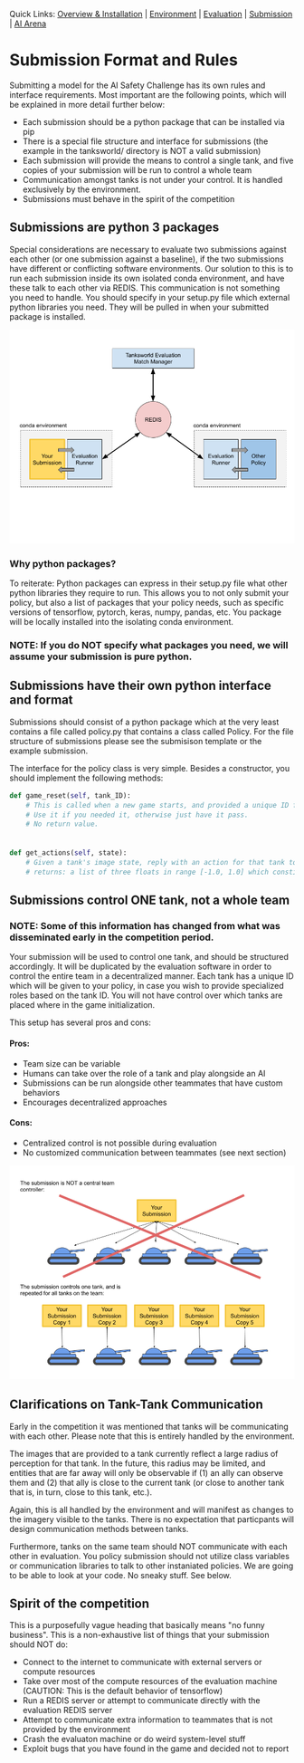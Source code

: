 Quick Links: [Overview & Installation](./README.md) | [Environment](./TanksWorldData.md) | [Evaluation](./Evaluation.md) | [Submission](./Submission.md) | [AI Arena](https://gitlab.jhuapl.edu/staleew1/ai-arena-v5/tree/master/)

# Submission Format and Rules

Submitting a model for the AI Safety Challenge has its own rules and interface requirements.  Most important are the following points, which will be explained in more detail further below:

- Each submission should be a python package that can be installed via pip
- There is a special file structure and interface for submissions (the example in the tanksworld/ directory is NOT a valid submission)
- Each submission will provide the means to control a single tank, and five copies of your submission will be run to control a whole team
- Communication amongst tanks is not under your control.  It is handled exclusively by the environment.
- Submissions must behave in the spirit of the competition


## Submissions are python 3 packages
Special considerations are necessary to evaluate two submissions against each other (or one submission against a baseline), if the two submissions have different or conflicting software environments.  Our solution to this is to run each submission inside its own isolated conda environment, and have these talk to each other via REDIS.  This communication is not something you need to handle.  You should specify in your setup.py file which external python libraries you need. They will be pulled in when your submitted package is installed.

![diagram](./conda_envs.png)

### Why python packages?
To reiterate: Python packages can express in their setup.py file what other python libraries they require to run.  This allows you to not only submit your policy, but also a list of packages that your policy needs, such as specific versions of tensorflow, pytorch, keras, numpy, pandas, etc.  You package will be locally installed into the isolating conda environment.

### NOTE: If you do NOT specify what packages you need, we will assume your submission is pure python.


## Submissions have their own python interface and format

Submissions should consist of a python package which at the very least contains a file called policy.py that contains a class called Policy.  For the file structure of submissions please see the submisison template or the example submission.

The interface for the policy class is very simple.  Besides a constructor, you should implement the following methods:

````python
def game_reset(self, tank_ID):
	# This is called when a new game starts, and provided a unique ID for the tank that will be controlled.  
	# Use it if you needed it, otherwise just have it pass.
	# No return value.


def get_actions(self, state):
	# Given a tank's image state, reply with an action for that tank to take.
	# returns: a list of three floats in range [-1.0, 1.0] which constitute a single action.

````


## Submissions control ONE tank, not a whole team

### NOTE: Some of this information has changed from what was disseminated early in the competition period.

Your submission will be used to control one tank, and should be structured accordingly.  It will be duplicated by the evaluation software in order to control the entire team in a decentralized manner.  Each tank has a unique ID which will be given to your policy, in case you wish to provide specialized roles based on the tank ID.  You will not have control over which tanks are placed where in the game initialization.

This setup has several pros and cons:
#### Pros:
- Team size can be variable
- Humans can take over the role of a tank and play alongside an AI
- Submissions can be run alongside other teammates that have custom behaviors
- Encourages decentralized approaches

#### Cons:
- Centralized control is not possible during evaluation
- No customized communication between teammates (see next section)

![diagram](./submission_copies.png)


## Clarifications on Tank-Tank Communication

Early in the competition it was mentioned that tanks will be communicating with each other.  Please note that this is entirely handled by the environment.

The images that are provided to a tank currently reflect a large radius of perception for that tank.  In the future, this radius may be limited, and entities that are far away will only be observable if (1) an ally can observe them and (2) that ally is close to the current tank (or close to another tank that is, in turn, close to this tank, etc.).

Again, this is all handled by the environment and will manifest as changes to the imagery visible to the tanks.  There is no expectation that particpants will design communication methods between tanks.

Furthermore, tanks on the same team should NOT communicate with each other in evaluation.  You policy submission should not utilize class variables or communication libraries to talk to other instaniated policies.  We are going to be able to look at your code.  No sneaky stuff.  See below.


## Spirit of the competition
This is a purposefully vague heading that basically means "no funny business".  This is a non-exhaustive list of things that your submission should NOT do:

- Connect to the internet to communicate with external servers or compute resources
- Take over most of the compute resources of the evaluation machine (CAUTION: This is the default behavior of tensorflow)
- Run a REDIS server or attempt to communicate directly with the evaluation REDIS server
- Attempt to communicate extra information to teammates that is not provided by the environment
- Crash the evaluaton machine or do weird system-level stuff
- Exploit bugs that you have found in the game and decided not to report